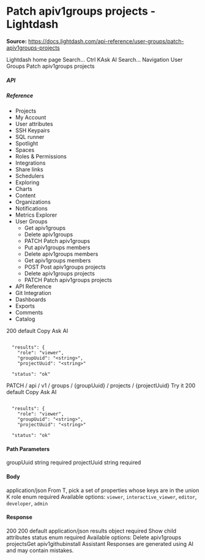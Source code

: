 # Patch apiv1groups projects - Lightdash

**Source:** https://docs.lightdash.com/api-reference/user-groups/patch-apiv1groups-projects

Lightdash home page
Search...
Ctrl KAsk AI
Search...
Navigation
User Groups
Patch apiv1groups projects
##### API


##### Reference
  * Projects
  * My Account
  * User attributes
  * SSH Keypairs
  * SQL runner
  * Spotlight
  * Spaces
  * Roles & Permissions
  * Integrations
  * Share links
  * Schedulers
  * Exploring
  * Charts
  * Content
  * Organizations
  * Notifications
  * Metrics Explorer
  * User Groups
    * Get apiv1groups
    * Delete apiv1groups
    * PATCH
Patch apiv1groups
    * Put apiv1groups members
    * Delete apiv1groups members
    * Get apiv1groups members
    * POST
Post apiv1groups projects
    * Delete apiv1groups projects
    * PATCH
Patch apiv1groups projects
  * API Reference
  * Git Integration
  * Dashboards
  * Exports
  * Comments
  * Catalog


200
default
Copy
Ask AI
```

  "results": {
    "role": "viewer",
    "groupUuid": "<string>",
    "projectUuid": "<string>"

  "status": "ok"

```

PATCH
/
api
/
v1
/
groups
/
{groupUuid}
/
projects
/
{projectUuid}
Try it
200
default
Copy
Ask AI
```

  "results": {
    "role": "viewer",
    "groupUuid": "<string>",
    "projectUuid": "<string>"

  "status": "ok"

```

#### Path Parameters
groupUuid
string
required
projectUuid
string
required
#### Body
application/json
From T, pick a set of properties whose keys are in the union K
role
enum<string>
required
Available options: 
`viewer`, 
`interactive_viewer`, 
`editor`, 
`developer`, 
`admin`
#### Response
200
200 default
application/json
results
object
required
Show child attributes
status
enum<string>
required
Available options: 
Delete apiv1groups projectsGet apiv1githubinstall
Assistant
Responses are generated using AI and may contain mistakes.


